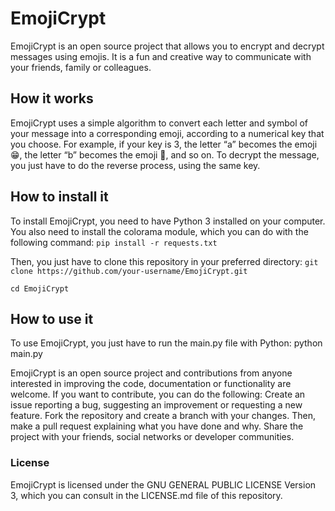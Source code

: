 # EmojiCrypt
EmojiCrypt is an open source project that allows you to encrypt and decrypt messages using emojis. It is a fun and creative way to communicate with your friends, family or colleagues.
## How it works
EmojiCrypt uses a simple algorithm to convert each letter and symbol of your message into a corresponding emoji, according to a numerical key that you choose. For example, if your key is 3, the letter “a” becomes the emoji 😁, the letter “b” becomes the emoji 🤣, and so on. To decrypt the message, you just have to do the reverse process, using the same key.
## How to install it
To install EmojiCrypt, you need to have Python 3 installed on your computer. You also need to install the colorama module, which you can do with the following command:
`pip install -r requests.txt`

Then, you just have to clone this repository in your preferred directory:
`git clone https://github.com/your-username/EmojiCrypt.git`

`cd EmojiCrypt`

## How to use it
To use EmojiCrypt, you just have to run the main.py file with Python:
 python main.py


EmojiCrypt is an open source project and contributions from anyone interested in improving the code, documentation or functionality are welcome. If you want to contribute, you can do the following:
Create an issue reporting a bug, suggesting an improvement or requesting a new feature.
Fork the repository and create a branch with your changes. Then, make a pull request explaining what you have done and why.
Share the project with your friends, social networks or developer communities.

### License
EmojiCrypt is licensed under the GNU GENERAL PUBLIC LICENSE Version 3, which you can consult in the LICENSE.md file of this repository.
